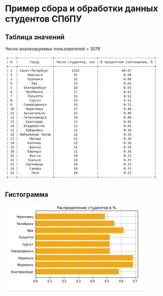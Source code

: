 Пример сбора и обработки данных студентов СПбПУ
==============================
Таблица значений
------------------------------

Число анализируемых пользователей = 3076

![screenshot of sample](https://github.com/VictoriaBobrikova/data_mining_python/blob/master/2.JPG)


Гистограмма
------------------------------
![screenshot of sample](https://github.com/VictoriaBobrikova/data_mining_python/blob/master/1.JPG)
